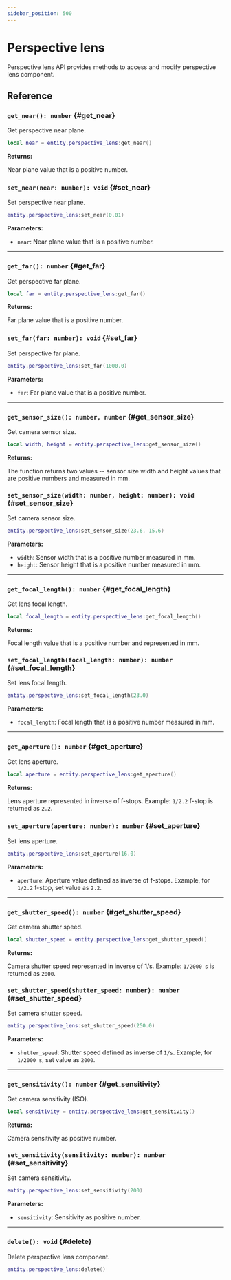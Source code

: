 ```yaml
---
sidebar_position: 500
---
```


# Perspective lens

Perspective lens API provides methods to access and modify perspective lens component.

## Reference

### `get_near(): number` {#get_near}

Get perspective near plane.

```lua
local near = entity.perspective_lens:get_near()
```

**Returns:**

Near plane value that is a positive number.

### `set_near(near: number): void` {#set_near}

Set perspective near plane.

```lua
entity.perspective_lens:set_near(0.01)
```

**Parameters:**

- `near`: Near plane value that is a positive number.

---

### `get_far(): number` {#get_far}

Get perspective far plane.

```lua
local far = entity.perspective_lens:get_far()
```

**Returns:**

Far plane value that is a positive number.

### `set_far(far: number): void` {#set_far}

Set perspective far plane.

```lua
entity.perspective_lens:set_far(1000.0)
```

**Parameters:**

- `far`: Far plane value that is a positive number.

---

### `get_sensor_size(): number, number` {#get_sensor_size}

Get camera sensor size.

```lua
local width, height = entity.perspective_lens:get_sensor_size()
```

**Returns:**

The function returns two values -- sensor size width and height values that are positive numbers and measured in mm.

### `set_sensor_size(width: number, height: number): void` {#set_sensor_size}

Set camera sensor size.

```lua
entity.perspective_lens:set_sensor_size(23.6, 15.6)
```

**Parameters:**

- `width`: Sensor width that is a positive number measured in mm.
- `height`: Sensor height that is a positive number measured in mm.

---

### `get_focal_length(): number` {#get_focal_length}

Get lens focal length.

```lua
local focal_length = entity.perspective_lens:get_focal_length()
```

**Returns:**

Focal length value that is a positive number and represented in mm.

### `set_focal_length(focal_length: number): number` {#set_focal_length}

Set lens focal length.

```lua
entity.perspective_lens:set_focal_length(23.0)
```

**Parameters:**

- `focal_length`: Focal length that is a positive number measured in mm.

---

### `get_aperture(): number` {#get_aperture}

Get lens aperture.

```lua
local aperture = entity.perspective_lens:get_aperture()
```

**Returns:**

Lens aperture represented in inverse of f-stops. Example: `1/2.2` f-stop is returned as `2.2`.

### `set_aperture(aperture: number): number` {#set_aperture}

Set lens aperture.

```lua
entity.perspective_lens:set_aperture(16.0)
```

**Parameters:**

- `aperture`: Aperture value defined as inverse of f-stops. Example, for `1/2.2` f-stop, set value as `2.2`.

---

### `get_shutter_speed(): number` {#get_shutter_speed}

Get camera shutter speed.

```lua
local shutter_speed = entity.perspective_lens:get_shutter_speed()
```

**Returns:**

Camera shutter speed represented in inverse of 1/s. Example: `1/2000 s` is returned as `2000`.

### `set_shutter_speed(shutter_speed: number): number` {#set_shutter_speed}

Set camera shutter speed.

```lua
entity.perspective_lens:set_shutter_speed(250.0)
```

**Parameters:**

- `shutter_speed`: Shutter speed defined as inverse of `1/s`. Example, for `1/2000 s`, set value as `2000`.

---

### `get_sensitivity(): number` {#get_sensitivity}

Get camera sensitivity (ISO).

```lua
local sensitivity = entity.perspective_lens:get_sensitivity()
```

**Returns:**

Camera sensitivity as positive number.

### `set_sensitivity(sensitivity: number): number` {#set_sensitivity}

Set camera sensitivity.

```lua
entity.perspective_lens:set_sensitivity(200)
```

**Parameters:**

- `sensitivity`: Sensitivity as positive number.

---

### `delete(): void` {#delete}

Delete perspective lens component.

```lua
entity.perspective_lens:delete()
```
